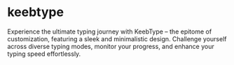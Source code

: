 # keebtype
Experience the ultimate typing journey with KeebType – the epitome of customization, featuring a sleek and minimalistic design. Challenge yourself across diverse typing modes, monitor your progress, and enhance your typing speed effortlessly.
